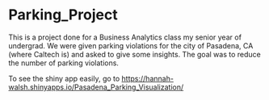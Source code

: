 # Parking_Project
This is a project done for a Business Analytics class my senior year of undergrad.
We were given parking violations for the city of Pasadena, CA (where Caltech is) and asked to give some insights.
The goal was to reduce the number of parking violations.

To see the shiny app easily, go to https://hannah-walsh.shinyapps.io/Pasadena_Parking_Visualization/
